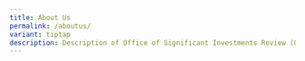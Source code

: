```yaml
---
title: About Us
permalink: /aboutus/
variant: tiptap
description: Description of Office of Significant Investments Review (OSIR)
---
```

